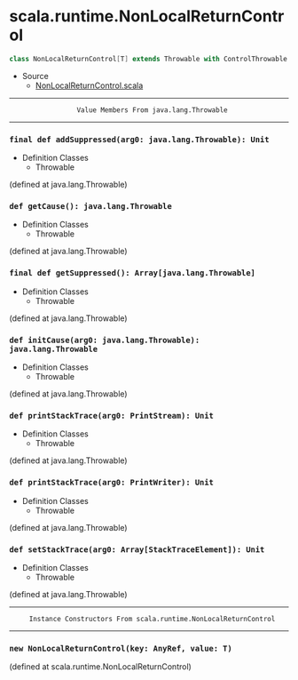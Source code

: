 
#                     scala.runtime.NonLocalReturnControl                     #

```scala
class NonLocalReturnControl[T] extends Throwable with ControlThrowable
```

* Source
  * [NonLocalReturnControl.scala](https://github.com/scala/scala/tree/6d09a1ba5f/src/library/scala/runtime/NonLocalReturnControl.scala#L1)


--------------------------------------------------------------------------------
                     Value Members From java.lang.Throwable
--------------------------------------------------------------------------------


### `final def addSuppressed(arg0: java.lang.Throwable): Unit`               ###

* Definition Classes
  * Throwable

(defined at java.lang.Throwable)


### `def getCause(): java.lang.Throwable`                                    ###

* Definition Classes
  * Throwable

(defined at java.lang.Throwable)


### `final def getSuppressed(): Array[java.lang.Throwable]`                  ###

* Definition Classes
  * Throwable

(defined at java.lang.Throwable)


### `def initCause(arg0: java.lang.Throwable): java.lang.Throwable`          ###

* Definition Classes
  * Throwable

(defined at java.lang.Throwable)


### `def printStackTrace(arg0: PrintStream): Unit`                           ###

* Definition Classes
  * Throwable

(defined at java.lang.Throwable)


### `def printStackTrace(arg0: PrintWriter): Unit`                           ###

* Definition Classes
  * Throwable

(defined at java.lang.Throwable)


### `def setStackTrace(arg0: Array[StackTraceElement]): Unit`                ###

* Definition Classes
  * Throwable

(defined at java.lang.Throwable)


--------------------------------------------------------------------------------
         Instance Constructors From scala.runtime.NonLocalReturnControl
--------------------------------------------------------------------------------


### `new NonLocalReturnControl(key: AnyRef, value: T)`                       ###
(defined at scala.runtime.NonLocalReturnControl)
